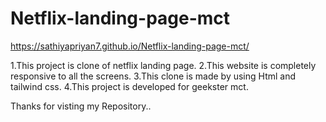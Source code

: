 # Netflix-landing-page-mct

https://sathiyapriyan7.github.io/Netflix-landing-page-mct/

1.This project is clone of netflix landing page.
2.This website is completely responsive to all the screens.
3.This clone is made by using Html and tailwind css.
4.This project is developed for geekster mct.

Thanks for visting my Repository..
